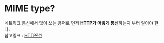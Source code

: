 # MIME type?
네트워크 통신에서 많이 쓰는 용어로 
먼저 **HTTP가 어떻게 통신**하는지 부터 알아야 한다.    
참고링크 :  [HTTP란?](https://devchang-from-bronze-to-dia.tistory.com/7?category=927462)

